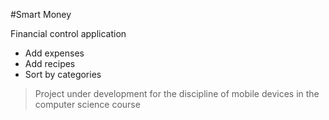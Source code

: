 #Smart Money

Financial control application

* Add expenses
* Add recipes
* Sort by categories


> Project under development for the discipline of mobile devices in the computer science course
